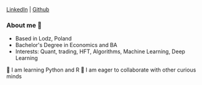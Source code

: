


[LinkedIn](https://www.linkedin.com/in/patrycjakawalczewska/) | [Github](https://github.com/patrycjakawalczewska)

### About me :raised_hands:

* Based in Lodz, Poland
* Bachelor's Degree in Economics and BA
* Interests: Quant, trading, HFT, Algorithms, Machine Learning, Deep Learning

:seedling: I am learning Python and R
:dancers: I am eager to collaborate with other curious minds
